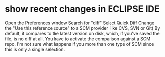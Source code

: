 show recent changes in ECLIPSE IDE
==================================

Open the Preferences window
Search for "diff"
Select Quick Diff
Change the "Use this reference source" to a SCM provider (like CVS, SVN or Git)
By default, it compares to the latest version on disk, which, if you've saved the file, is no diff at all. You have to activate the comparison against a SCM repo. I'm not sure what happens if you more than one type of SCM since this is only a single selection.